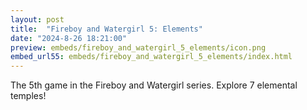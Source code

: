 ```yaml
---
layout: post
title:  "Fireboy and Watergirl 5: Elements"
date: "2024-8-26 18:21:00"
preview: embeds/fireboy_and_watergirl_5_elements/icon.png
embed_url55: embeds/fireboy_and_watergirl_5_elements/index.html
---
```

The 5th game in the Fireboy and Watergirl series. Explore 7 elemental temples!
